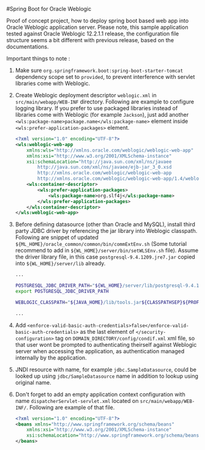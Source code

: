 #Spring Boot for Oracle Weblogic

Proof of concept project, how to deploy spring boot based web app into Oracle Weblogic application server. Please note, this sample application tested against Oracle Weblogic 12.2.1.1 release, the configuration file structure seems a bit different with previous release, based on the documentations.

Important things to note :

1. Make sure ```org.springframework.boot:spring-boot-starter-tomcat``` dependency scope set to ```provided```, to prevent interference with servlet libraries come with Weblogic.

2. Create Weblogic deployment descriptor ```weblogic.xml``` in ```src/main/webapp/WEB-INF``` directory. Following are example to configure logging library. If you prefer to use packaged libraries instead of libraries come with Weblogic (for example ```Jackson```), just add another ```<wls:package-name>package.name</wls:package-name>``` element inside ```<wls:prefer-application-packages>``` element.
	```xml
	<?xml version="1.0" encoding="UTF-8"?>
	<wls:weblogic-web-app
	    xmlns:wls="http://xmlns.oracle.com/weblogic/weblogic-web-app"
	    xmlns:xsi="http://www.w3.org/2001/XMLSchema-instance"
	    xsi:schemaLocation="http://java.sun.com/xml/ns/javaee
	        http://java.sun.com/xml/ns/javaee/ejb-jar_3_0.xsd
	        http://xmlns.oracle.com/weblogic/weblogic-web-app
	        http://xmlns.oracle.com/weblogic/weblogic-web-app/1.4/weblogic-web-app.xsd">
	    <wls:container-descriptor>
	        <wls:prefer-application-packages>
	            <wls:package-name>org.slf4j</wls:package-name>
	        </wls:prefer-application-packages>
	    </wls:container-descriptor>
	</wls:weblogic-web-app>
	```

3. Before defining datasource (other than Oracle and MySQL), install third party JDBC driver by referencing the jar library into Weblogic classpath. Following are snippet of updated ```${ML_HOME}/oracle_common/common/bin/commExtEnv.sh``` (Some tutorial recommend to add in ```${WL_HOME}/server/bin/setWLSEnv.sh``` file). Assume the driver library file, in this case ```postgresql-9.4.1209.jre7.jar``` copied into ```${WL_HOME}/server/lib``` already.
	
	```sh
	...
	
	POSTGRESQL_JDBC_DRIVER_PATH="${WL_HOME}/server/lib/postgresql-9.4.1209.jre7.jar"
	export POSTGRESQL_JDBC_DRIVER_PATH
	
	WEBLOGIC_CLASSPATH="${JAVA_HOME}/lib/tools.jar${CLASSPATHSEP}${PROFILE_CLASSPATH}${CLASSPATHSEP}${ANT_CONTRIB}/lib/ant-contrib.jar${CLASSPATHSEP}${CAM_NODEMANAGER_JAR_PATH}${CLASSPATHSEP}${POSTGRESQL_JDBC_DRIVER_PATH}"
	
	...
	```

4. Add ```<enforce-valid-basic-auth-credentials>false</enforce-valid-basic-auth-credentials>``` as the last element of ```</security-configuration>``` tag on ```DOMAIN_DIRECTORY/config/condif.xml``` xml file, so that user wont be prompted to authenticating theirself against Weblogic server when accessing the application, as authentication managed internally by the application.

5. JNDI resource with name, for example ```jdbc.SampleDatasource```, could be looked up using ```jdbc/SampleDatasource``` name in addition to lookup using original name.

6. Don't forget to add an empty application context configuration with name ```dispatcherServlet-servlet.xml``` located on ```src/main/webapp/WEB-INF/```. Following are example of that file.
	
	```xml
	<?xml version="1.0" encoding="UTF-8"?>
	<beans xmlns="http://www.springframework.org/schema/beans"
		xmlns:xsi="http://www.w3.org/2001/XMLSchema-instance"
		xsi:schemaLocation="http://www.springframework.org/schema/beans http://www.springframework.org/schema/beans/spring-beans.xsd">
	</beans>
	```